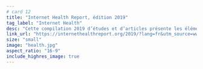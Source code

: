 ```yaml
---
# card 12
title: "Internet Health Report, édition 2019"
tag_label: "Internet Health"
desc: "Cette compilation 2019 d’études et d’articles présente les éléments clés au développement d’un Internet plus sain."
link_url: "https://internethealthreport.org/2019/?lang=fr&utm_source=www.mozilla.org&utm_medium=referral&utm_campaign=homepage-de&utm_content=card"
size: "small"
image: "health.jpg"
aspect_ratio: "16-9"
include_highres_image: true
---
```

